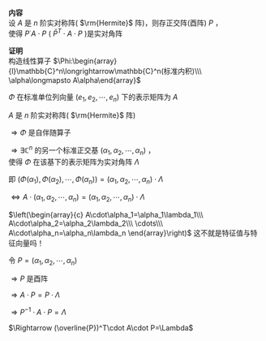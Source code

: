 **内容**    
设 $A$ 是 $n$ 阶实对称阵( $\rm{Hermite}$ 阵)，则存正交阵(酉阵) $P$ ，    
使得 $P^\cdot A\cdot P$ ( $\bar P^T\cdot A\cdot P$ )是实对角阵    
    
**证明**    
构造线性算子 $\Phi:\begin{array}{l}\mathbb{C}^n\longrightarrow\mathbb{C}^n(标准内积)\\\ \alpha\longmapsto A\alpha\end{array}$     
    
 $\Phi$ 在标准单位列向量 $(e_1,e_2,\cdots,e_n)$ 下的表示矩阵为 $A$     
    
 $A$ 是 $n$ 阶实对称阵( $\rm{Hermite}$ 阵)    
    
 $\Rightarrow\Phi$ 是自伴随算子    
    
 $\Rightarrow\exists\mathbb{C}^n$ 的另一个标准正交基 $(\alpha_1,\alpha_2,\cdots,\alpha_n)$ ，    
使得 $\Phi$ 在该基下的表示矩阵为实对角阵 $\Lambda$     
    
即 $(\Phi(\alpha_1),\Phi(\alpha_2),\cdots,\Phi(\alpha_n))=(\alpha_1,\alpha_2,\cdots,\alpha_n)\cdot\Lambda$     
    
 $\Leftrightarrow A\cdot(\alpha_1,\alpha_2,\cdots,\alpha_n)=(\alpha_1,\alpha_2,\cdots,\alpha_n)\cdot\Lambda$     
    
 $\left(\begin{array}{c}    
A\cdot\alpha_1=\alpha_1\lambda_1\\\     
A\cdot\alpha_2=\alpha_2\lambda_2\\\     
\cdots\\\    
A\cdot\alpha_n=\alpha_n\lambda_n    
\end{array}\right)$  这不就是特征值与特征向量吗！    
    
令 $P=(\alpha_1,\alpha_2,\cdots,\alpha_n)$     
    
 $\Rightarrow P$ 是酉阵    
    
 $\Rightarrow A\cdot P=P\cdot\Lambda$     
    
 $\Rightarrow P^{-1}\cdot A\cdot P=\Lambda$     
    
 $\Rightarrow (\overline{P})^T\cdot A\cdot P=\Lambda$     
